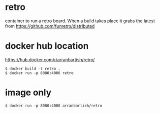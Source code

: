 # retro
container to run a retro board. When a build takes place it grabs the latest from https://github.com/funretro/distributed

# docker hub location

https://hub.docker.com/r/arranbartish/retro/

```
$ docker build -t retro .
$ docker run -p 8080:4000 retro
```

# image only

`$ docker run -p 8080:4000 arranbartish/retro`

